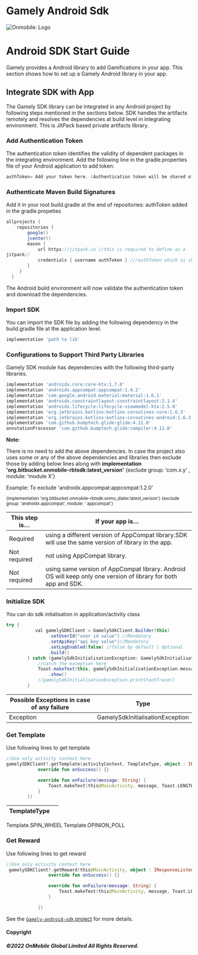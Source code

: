 # Gamely Android Sdk

![Onmobile: Logo](http://t0.gstatic.com/images?q=tbn:ANd9GcQ7a6C5baa2f_3KA2zVpouH29tMGgRfcCn1PGuubySgbFbKuMxg)

# Android SDK Start Guide
Gamely provides a Android library to add Gamifications in your app. This section shows how to set up a Gamely Android library in your app.


## Integrate SDK with App
The Gamely SDK library can be integrated in any Android project by following steps mentioned in the sections below. SDK handles the artifacts remotely and resolves the dependencies at build level in integrating environment. This is JitPack based private artifacts library.



### Add Authentication Token
The authentication token identifies the validity of dependent packages in the integrating environment. 
Add the following line in the gradle.properties file of your Android application to add token:

```groovy
authToken= Add your token here. (Authentication token will be shared offline)
```

### Authenticate Maven Build Signatures
Add it in your root build.gradle at the end of repositories: authToken added in the gradle.propeties

```groovy
allprojects {
    repositories {
        google()
        jcenter()
        maven {
            url https://jitpack.io //this is required to define as a
jitpack//
            credentials { username authToken } ///authToken which is shared in the SDK document//
        }
     }
  }
```
The Android build environment will now validate the authentication token and download the dependencies.

### Import SDK
You can import the SDK file by adding the following dependency in the build.gradle file at the application level.

```groovy
implementation 'path to lib'
```

### Configurations to Support Third Party Libraries
Gamely SDK module has dependencies with the following third-party libraries.

```groovy
implementation 'androidx.core:core-ktx:1.7.0'
implementation 'androidx.appcompat:appcompat:1.4.2'
implementation 'com.google.android.material:material:1.6.1'
implementation 'androidx.constraintlayout:constraintlayout:2.1.4'
implementation 'androidx.lifecycle:lifecycle-viewmodel-ktx:2.5.0'
implementation 'org.jetbrains.kotlinx:kotlinx-coroutines-core:1.6.3'
implementation 'org.jetbrains.kotlinx:kotlinx-coroutines-android:1.6.3'
implementation 'com.github.bumptech.glide:glide:4.11.0'
annotationProcessor 'com.github.bumptech.glide:compiler:4.11.0'
```
**Note:**

There is no need to add the above dependencies.
In case the project also uses some or any of the above dependencies and libraries then exclude those by adding below lines along with **implementation 'org.bitbucket.onmobile-rbtsdk:latest_version'**
{exclude group: ‘com.x.y’ , module: ‘module X’} 

Example: To exclude 'androidx.appcompat:appcompat:1.2.0'

<sub>(implementation 'org.bitbucket.onmobile-rbtsdk:onmo_dialer:latest_version') 
{exclude group: 'androidx.appcompat', module: ' appcompat'}</sub>


This step is…  | If your app is…
-------------- | -------------
Required       | using a different version of AppCompat library.SDK will use the same version of library in the app.
Not required	|  not using AppCompat library.
Not required	| using same version of AppCompat library. Android OS will keep only one version of library for both app and SDK.


### Initialize SDK
You can do sdk intialisation in application/activity class
```groovy
try {
           val gamelySDKClient = GamelySdkClient.Builder(this)
                .setUserId("user id value") //Mandatory
                .setApiKey("api key value")//Mandatory
                .setLogEnabled(false) //false by default | Optional
                .build()
        } catch (gamelySdkInitialisationException: GamelySdkInitialisationException) {
            //Catch the exception here
            Toast.makeText(this, gamelySdkInitialisationException.message, Toast.LENGTH_SHORT)
                .show()
            //gamelySdkInitialisationException.printStackTrace()
        }
```
Possible Exceptions in case of any failure  | Type
------------- | -------------
Exception                   | GamelySdkInitialisationException


### Get Template
Use following lines to get template

```kotlin
//Use only activity context here
gamelySDKClient?.getTemplate(activityContext, TemplateType, object : IResponseListener {
            override fun onSuccess() {}

            override fun onFailure(message: String) {
                Toast.makeText(this@MainActivity, message, Toast.LENGTH_SHORT).show()
            }
        })
```

TemplateType  ||
------------- | -------------
Template.SPIN_WHEEL
Template.OPINION_POLL


### Get Reward
Use following lines to get reward

```kotlin
//Use only activity context here
 gamelySDKClient?.getReward(this@MainActivity, object : IResponseListener {
                override fun onSuccess() {}

                override fun onFailure(message: String) {
                    Toast.makeText(this@MainActivity, message, Toast.LENGTH_SHORT).show()
                }

            })
```




See the [`Gamely-android-sdk` project](https://www.onmobile.com/) for more details.



#### Copyright

##### ©2022 OnMobile Global Limited All Rights Reserved.

